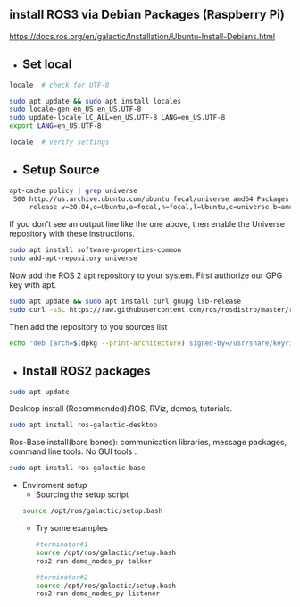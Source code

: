 ## install ROS3 via Debian Packages (Raspberry Pi)
https://docs.ros.org/en/galactic/Installation/Ubuntu-Install-Debians.html
* Set local
  --------
```bash
locale  # check for UTF-8

sudo apt update && sudo apt install locales
sudo locale-gen en_US en_US.UTF-8
sudo update-locale LC_ALL=en_US.UTF-8 LANG=en_US.UTF-8
export LANG=en_US.UTF-8

locale  # verify settings
```
* Setup Source
  -----------
```bash
apt-cache policy | grep universe
 500 http://us.archive.ubuntu.com/ubuntu focal/universe amd64 Packages
     release v=20.04,o=Ubuntu,a=focal,n=focal,l=Ubuntu,c=universe,b=amd64
```
If you don’t see an output line like the one above, then enable the Universe repository with these instructions.
```bash
sudo apt install software-properties-common
sudo add-apt-repository universe
```
Now add the ROS 2 apt repository to your system. First authorize our GPG key with apt.
```bash
sudo apt update && sudo apt install curl gnupg lsb-release
sudo curl -sSL https://raw.githubusercontent.com/ros/rosdistro/master/ros.key -o /usr/share/keyrings/ros-archive-keyring.gpg
```
Then add the repository to you sources list
```bash
echo "deb [arch=$(dpkg --print-architecture) signed-by=/usr/share/keyrings/ros-archive-keyring.gpg] http://packages.ros.org/ros2/ubuntu $(source /etc/os-release && echo $UBUNTU_CODENAME) main" | sudo tee /etc/apt/sources.list.d/ros2.list > /dev/null
```
* Install ROS2 packages
  --------
```bash
sudo apt update
```
Desktop install (Recommended):ROS, RViz, demos, tutorials.
```bash
sudo apt install ros-galactic-desktop
```
Ros-Base install(bare bones): communication libraries, message packages, command line tools. No GUI tools
.
```bash
sudo apt install ros-galactic-base
```
* Enviroment setup
  * Sourcing the setup script
  ```bash
  source /opt/ros/galactic/setup.bash
  ```
  * Try some examples
    ```bash
    #terminator#1
    source /opt/ros/galactic/setup.bash
    ros2 run demo_nodes_py talker
    ```
    ```bash
    #terminator#2
    source /opt/ros/galactic/setup.bash
    ros2 run demo_nodes_py listener 
    ```
